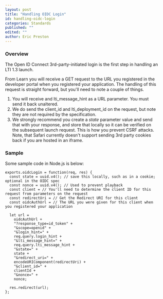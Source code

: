 ```yaml
---
layout: post
title: "Handling OIDC Login"
id: handling-oidc-login
categories: Standards
published: ""
edited: ""
author: Eric Preston
---
```


### Overview

The Open ID Connect 3rd-party-initiated login is the first step in handling an LTI 1.3 launch.

From Learn you will receive a GET request to the URL you registered in the developer portal when you registered your application. The handling of this request is straight forward, but you'll need to note a couple of things.

1. You will receive and lti_message_hint as a URL parameter. You must send it back unaltered.
2. We do send the client_id and lti_deployment_id on the request, but note they are not required by the specification.
3. We strongly recommend you create a _state_ parameter value and send that with your response, and store that locally so it can be verified on the subsequent launch request. This is how you prevent CSRF attacks. Note, that Safari currently doesn't support sending 3rd party cookies back if you are hosted in an iframe.

### Sample

Some sample code in Node.js is below:

```
exports.oidcLogin = function(req, res) {
  const state = uuid.v4(); // save this locally, such as in a cookie; optional in the OIDC spec
  const nonce = uuid.v4(); // Used to prevent playback
  const client = // You'll need to determine the client ID for this request from parameters on the request
  const redirectUri = // Get the Redirect URI for this client
  const oidcAuthUrl = // The URL you were given for this client when you registered your application

  let url =
    oidcAuthUrl +
    "?response_type=id_token" +
    "&scope=openid" +
    "&login_hint=" +
    req.query.login_hint +
    "&lti_message_hint=" +
    req.query.lti_message_hint +
    "&state=" +
    state +
    "&redirect_uri=" +
    encodeURIComponent(redirectUri) +
    "&client_id=" +
    clientId +
    "&nonce=" +
    nonce;

  res.redirect(url);
};
```

